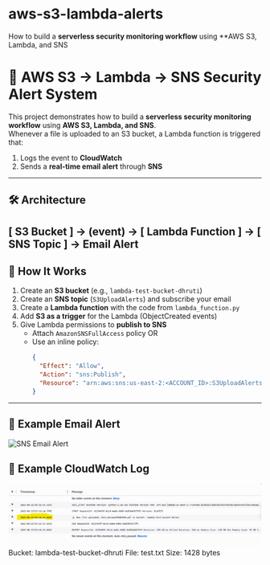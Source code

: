 # aws-s3-lambda-alerts
How to build a **serverless security monitoring workflow** using **AWS S3, Lambda, and SNS

# 🚨 AWS S3 → Lambda → SNS Security Alert System

This project demonstrates how to build a **serverless security monitoring workflow** using **AWS S3, Lambda, and SNS**.  
Whenever a file is uploaded to an S3 bucket, a Lambda function is triggered that:  
1. Logs the event to **CloudWatch**  
2. Sends a **real-time email alert** through **SNS**  

---
## 🛠️ Architecture
[ S3 Bucket ] → (event) → [ Lambda Function ] → [ SNS Topic ] → Email Alert
---
## 🚀 How It Works
1. Create an **S3 bucket** (e.g., `lambda-test-bucket-dhruti`)  
2. Create an **SNS topic** (`S3UploadAlerts`) and subscribe your email  
3. Create a **Lambda function** with the code from `lambda_function.py`  
4. Add **S3 as a trigger** for the Lambda (ObjectCreated events)  
5. Give Lambda permissions to **publish to SNS**  
   - Attach `AmazonSNSFullAccess` policy OR  
   - Use an inline policy:
     ```json
     {
       "Effect": "Allow",
       "Action": "sns:Publish",
       "Resource": "arn:aws:sns:us-east-2:<ACCOUNT_ID>:S3UploadAlerts"
     }
     ```
---

## 📧 Example Email Alert
![SNS Email Alert]()

## 📜 Example CloudWatch Log
![CloudWatch Log](log2.png)
Bucket: lambda-test-bucket-dhruti
File: test.txt
Size: 1428 bytes
